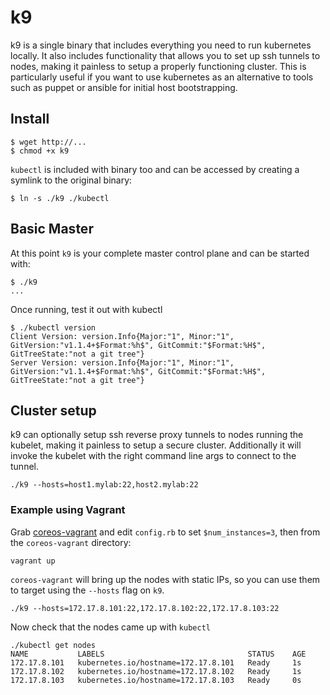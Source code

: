 # k9

k9 is a single binary that includes everything you need to run kubernetes locally. It also includes functionality that allows you to set up ssh tunnels to nodes, making it painless to setup a properly functioning cluster. This is particularly useful if you want to use kubernetes as an alternative to tools such as puppet or ansible for initial host bootstrapping. 


## Install

```
$ wget http://...
$ chmod +x k9
```

`kubectl` is included with binary too and can be accessed by creating a symlink to the original binary:

```
$ ln -s ./k9 ./kubectl 
```

## Basic Master


At this point `k9` is your complete master control plane and can be started with:

```
$ ./k9
...
```

Once running, test it out with kubectl

```
$ ./kubectl version
Client Version: version.Info{Major:"1", Minor:"1", GitVersion:"v1.1.4+$Format:%h$", GitCommit:"$Format:%H$", GitTreeState:"not a git tree"}
Server Version: version.Info{Major:"1", Minor:"1", GitVersion:"v1.1.4+$Format:%h$", GitCommit:"$Format:%H$", GitTreeState:"not a git tree"}
```

## Cluster setup

k9 can optionally setup ssh reverse proxy tunnels to nodes running the kubelet, making it painless to setup a secure cluster. Additionally it will invoke the kubelet with the right command line args to connect to the tunnel.

```
./k9 --hosts=host1.mylab:22,host2.mylab:22
```

### Example using Vagrant

Grab [coreos-vagrant](https://github.com/coreos/coreos-vagrant) and edit `config.rb` to set `$num_instances=3`, then from the `coreos-vagrant` directory:

```
vagrant up
```

`coreos-vagrant` will bring up the nodes with static IPs, so you can use them to target using the `--hosts` flag on `k9`. 

```
./k9 --hosts=172.17.8.101:22,172.17.8.102:22,172.17.8.103:22
```

Now check that the nodes came up with `kubectl`

```
./kubectl get nodes
NAME           LABELS                                STATUS    AGE
172.17.8.101   kubernetes.io/hostname=172.17.8.101   Ready     1s
172.17.8.102   kubernetes.io/hostname=172.17.8.102   Ready     1s
172.17.8.103   kubernetes.io/hostname=172.17.8.103   Ready     0s
```

